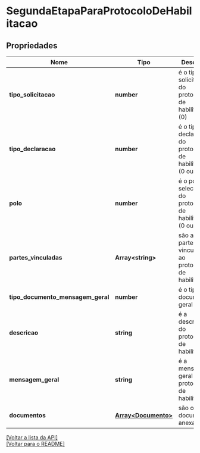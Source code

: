 # SegundaEtapaParaProtocoloDeHabilitacao

## Propriedades
Nome | Tipo | Descrição | Notas
------------ | ------------- | ------------- | -------------
**tipo_solicitacao** | **number** | é o tipo de solicitação do protocolo de habilitação (0) | [obrigatório] 
**tipo_declaracao** | **number** | é o tipo de declaração do protocolo de habilitação (0 ou 1)  | [obrigatório] 
**polo** | **number** | é o polo selecionado do protocolo de habilitação (0 ou 1)  | [obrigatório] 
**partes_vinculadas** | **Array\<string\>** | são as partes vinculadas ao protocolo de habilitação | [obrigatório] 
**tipo_documento_mensagem_geral** | **number** | é o tipo do documento geral | [obrigatório] 
**descricao** | **string** | é a descrição do protocolo de habilitação | [opcional] 
**mensagem_geral** | **string** | é a mensagem geral do protocolo de habilitação | [opcional] 
**documentos** | [**Array\<Documento\>**](../Documento.md) | são os documentos anexados | [opcional] 

[[Voltar a lista da API]](../../../README.md#Documentação-para-os-Endpoints-da-API)    
[[Voltar para o README]](../../../README.md#Intima.ai---SDK-NodeJS)

